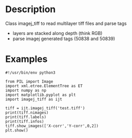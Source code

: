 # Description
Class imagej_tiff to read multilayer tiff files and parse tags
* layers are stacked along depth (think RGB)
* parse imagej generated tags (50838 and 50839)

# Examples
```
#!/usr/bin/env python3

from PIL import Image
import xml.etree.ElementTree as ET
import numpy as np
import matplotlib.pyplot as plt
import imagej_tiff as ijt

tiff = ijt.imagej_tiff('test.tiff')
print(tiff.nimages)
print(tiff.labels)
print(tiff.infos)
tiff.show_images(['X-corr','Y-corr',0,2])
plt.show()
```
